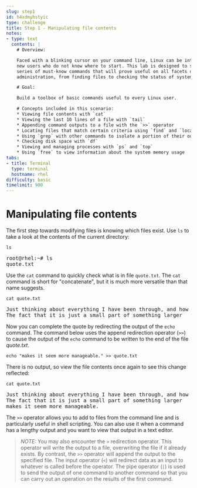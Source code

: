 ```yaml
---
slug: step1
id: h4xdmyhstyic
type: challenge
title: Step 1 - Manipulating file contents
notes:
- type: text
  contents: |
    # Overview:

    Faced with a blinking cursor on your command line, Linux can be intimidating to
    new users who do not know where to start. This lab is designed to show you a
    series of must-know commands that will prove useful on all facets of system
    administration, from finding files to checking the status of system resources.

    # Goal:

    Build a toolbox of basic commands useful to every Linux user.

    # Concepts included in this scenario:
    * Viewing file contents with `cat`
    * Viewing the last 10 lines of a file with `tail`
    * Appending command outputs to a file with the `>>` operator
    * Locating files that match certain criteria using `find` and `locate`
    * Using `grep` with other commands to isolate a portion of their output
    * Checking disk space with `df`
    * Viewing and managing processes with `ps` and `top`
    * Using `free` to view information about the system memory usage
tabs:
- title: Terminal
  type: terminal
  hostname: rhel
difficulty: basic
timelimit: 900
---
```

# Manipulating file contents

The first step towards modifying files is knowing which files exist. Use `ls`
to take a look at the contents of the current directory:

```
ls
````

<pre class=file>
root@rhel:~# ls
quote.txt
</pre>

Use the `cat` command to quickly check what is in file `quote.txt`.
The `cat` command is short for "concatenate", but it is much more versatile
than that name suggests.

```
cat quote.txt
````

<pre class=file>
Just thinking about everything I have been through, and how huge it all feels.
The fact that it is just a small part of something larger
</pre>

Now you can complete the quote by redirecting the output of the `echo` command.
The command below uses the append redirection operator (`>>`) to cause the
output of the `echo` command to be written to the end of the file _quote.txt_.

```
echo "makes it seem more manageable." >> quote.txt
````

There is no output, so view the file contents once again to see this change reflected:

```
cat quote.txt
````

<pre class=file>
Just thinking about everything I have been through, and how huge it all feels.
The fact that it is just a small part of something larger
makes it seem more manageable.
</pre>

The `>>` operator allows you to add to files from the command line and is particularly
useful in shell scripting. You can also use it when a command has a lengthy output
and you want to view that output in a text editor.

>_NOTE:_ You may also encounter the `>` redirection operator. This operator will
write the output to a file, overwriting the file if it already exists. By contrast,
the `>>` operator will append the output to the specified file. The input operator
(`<`) will redirect data as an input to whatever is called before the operator.
The pipe operator (`|`) is used to send the output of one command to another
command so that you can carry out an operation on the results of the first command.
